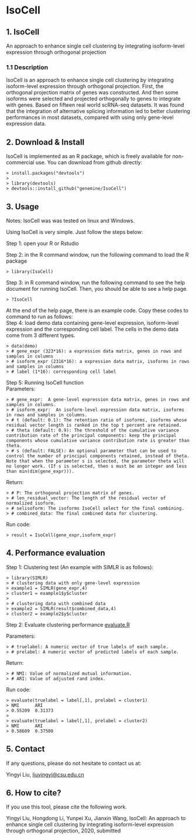 # IsoCell
## 1. IsoCell
An approach to enhance single cell clustering by integrating isoform-level expression through orthogonal projection
### 1.1 Description
IsoCell is an approach to enhance single cell clustering by integrating isoform-level expression through orthogonal projection. First, the orthogonal projection matrix of genes was constructed. And then some isoforms were selected and projected orthogonally to genes to integrate with genes. Based on fifteen real world scRNA-seq datasets. It was found that the integration of alternative splicing information led to better clustering performances in most datasets, compared with using only gene-level expression data.

## 2. Download & Install
IsoCell is implemented as an R package, which is freely available for non-commercial use. You can download from github directly:
```
> install.packages("devtools")
> 
> library(devtools)
> devtools::install_github("genemine/IsoCell")
```

## 3. Usage
Notes: IsoCell was was tested on linux and Windows.

Using IsoCell is very simple. Just follow the steps below:

Step 1: open your R or Rstudio

Step 2: in the R command window, run the following command to load the R package
```
> library(IsoCell)
```

Step 3: in R command window, run the following command to see the help document for running IsoCell. Then, you should be able to see a help page.
```
> ?IsoCell
```

At the end of the help page, there is an example code. Copy these codes to command to run as follows:  
Step 4: load demo data containing gene-level expression, isoform-level expression and the corresponding cell label. The cells in the demo data come from 3 different types.
```
> data(demo)
> # gene_expr (323*16): a expression data matrix, genes in rows and samples in columns
> # isoform_expr (2316*16): a expression data matrix, isoforms in rows and samples in columns
> # label (1*16): corresponding cell label
```

Step 5: Running IsoCell function  
Parameters:
```
> # gene_expr:  A gene-level expression data matrix, genes in rows and samples in columns.
> # isoform_expr:  An isoform-level expression data matrix, isoforms in rows and samples in columns.
> # t (default: 0.1): The retention ratio of isoforms, isoforms whose residual vector length is ranked in the top t percent are retained.
> # theta (default: 0.9): The threshold of the cumulative variance contribution rate of the principal components: keep the principal components whose cumulative variance contribution rate is greater than theta.
> # s (default: FALSE): An optional parameter that can be used to control the number of principal components retained, instead of theta. Note that when the parameter s is selected, the parameter theta will no longer work. (If s is selected, then s must be an integer and less than min(dim(gene_expr))).
```
Return:
```
> # P: The orthogonal projection matrix of genes.
> # len_residual_vector: The length of the residual vector of normalized isoform.
> # selisoform: The isoforms IsoCell select for the final combining.
> # combined_data: The final combined data for clustering.
```
Run code:
```
> result = IsoCell(gene_expr,isoform_expr)
```

## 4. Performance evaluation
Step 1: Clustering test (An example with SIMLR is as follows):
```
> library(SIMLR)
> # clustering data with only gene-level expression
> example1 = SIMLR(gene_expr,4)
> cluster1 = example1$y$cluster
> 
> # clustering data with combined data
> example2 = SIMLR(result$combined_data,4)
> cluster2 = example2$y$cluster
```
Step 2: Evaluate clustering performance [evaluate.R](https://github.com/genemine/IsoCell/blob/main/code/evaluate.R)

Parameters:
```
> # truelabel: A numeric vector of true labels of each sample.
> # prelabel: A numeric vector of predicted labels of each sample.
```
Return:
```
> # NMI: Value of normalized mutual information.
> # ARI: Value of adjusted rand index.
```
Run code:
```
> evaluate(truelabel = label[,1], prelabel = cluster1)
> NMI      ARI 
> 0.55209  0.31373
>
> evaluate(truelabel = label[,1], prelabel = cluster2)
> NMI      ARI 
> 0.58609  0.37500
```

## 5. Contact
If any questions, please do not hesitate to contact us at: 

Yingyi Liu, liuyingyi@csu.edu.cn


## 6. How to cite?
If you use this tool, please cite the following work.

Yingyi Liu, Hongdong Li, Yunpei Xu, Jianxin Wang, IsoCell: An approach to enhance single cell clustering by integrating isoform-level expression through orthogonal projection, 2020, submitted
